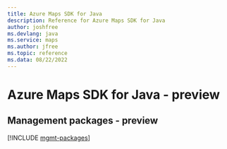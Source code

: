```yaml
---
title: Azure Maps SDK for Java
description: Reference for Azure Maps SDK for Java
author: joshfree
ms.devlang: java
ms.service: maps
ms.author: jfree
ms.topic: reference
ms.data: 08/22/2022
---
```

# Azure Maps SDK for Java - preview

## Management packages - preview
[!INCLUDE [mgmt-packages](maps-mgmt-index.md)]